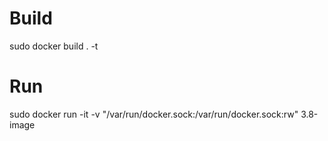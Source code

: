 # Build

sudo docker build . -t <image name here>

# Run

sudo docker run -it -v "/var/run/docker.sock:/var/run/docker.sock:rw" 3.8-image

